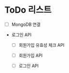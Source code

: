 # ToDo 리스트
- [ ] MongoDB 연결
- 로그인 API 
    - [ ] 회원가입 유효성 체크 API
    - [ ] 회원가입 API
    - [ ] 로그인 API 
 